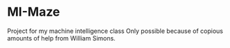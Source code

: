 # MI-Maze
Project for my machine intelligence class
Only possible because of copious amounts of help from William Simons.
